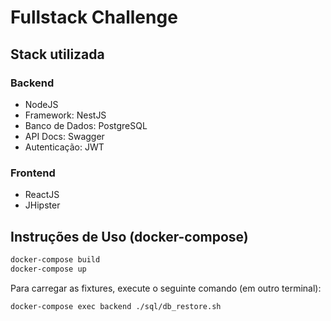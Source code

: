 # Fullstack Challenge

## Stack utilizada

### Backend
- NodeJS
- Framework: NestJS
- Banco de Dados: PostgreSQL
- API Docs: Swagger
- Autenticação: JWT

### Frontend
 - ReactJS
 - JHipster

## Instruções de Uso (docker-compose)

```bash
docker-compose build
docker-compose up
```

Para carregar as fixtures, execute o seguinte comando (em outro terminal):

```bash
docker-compose exec backend ./sql/db_restore.sh
```
